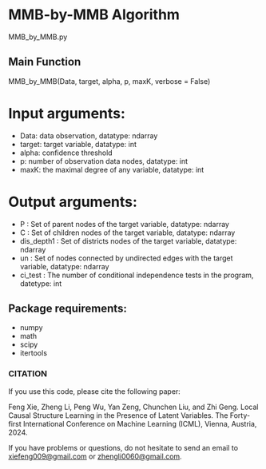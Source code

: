 #  MMB-by-MMB Algorithm


MMB_by_MMB.py

## **Main Function**
MMB_by_MMB(Data, target, alpha, p, maxK, verbose = False)

# Input arguments:
- Data: data observation, datatype: ndarray
- target: target variable, datatype: int
- alpha: confidence threshold
- p: number of observation data nodes, datatype: int
- maxK: the maximal degree of any variable, datatype: int

# Output arguments:
- P : Set of parent nodes of the target variable, datatype: ndarray
- C : Set of children nodes of the target variable, datatype: ndarray
- dis_depth1 : Set of  districts nodes of the target variable, datatype: ndarray
- un : Set of nodes connected by undirected edges with the target variable, datatype: ndarray
- ci_test : The number of conditional independence tests in the program, datetype: int

## Package requirements:
- numpy
- math
- scipy
- itertools

### CITATION

If you use this code, please cite the following paper:

Feng Xie, Zheng Li, Peng Wu, Yan Zeng, Chunchen Liu, and Zhi Geng. Local Causal Structure Learning in the Presence of Latent Variables. The Forty-first International Conference on Machine Learning (ICML), Vienna, Austria, 2024.

If you have problems or questions, do not hesitate to send an email to xiefeng009@gmail.com or zhengli0060@gmail.com.
